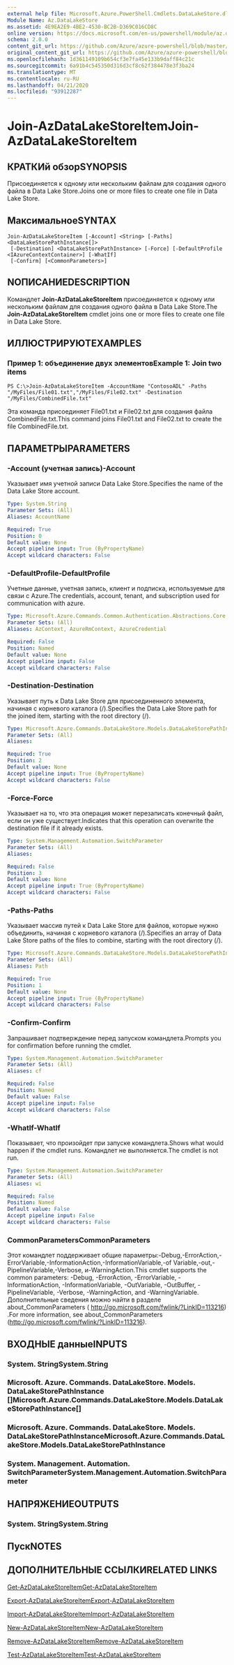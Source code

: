 ```yaml
---
external help file: Microsoft.Azure.PowerShell.Cmdlets.DataLakeStore.dll-Help.xml
Module Name: Az.DataLakeStore
ms.assetid: 4E9EA2E9-4BE2-4530-BC2B-D369C016CD8C
online version: https://docs.microsoft.com/en-us/powershell/module/az.datalakestore/join-azdatalakestoreitem
schema: 2.0.0
content_git_url: https://github.com/Azure/azure-powershell/blob/master/src/DataLakeStore/DataLakeStore/help/Join-AzDataLakeStoreItem.md
original_content_git_url: https://github.com/Azure/azure-powershell/blob/master/src/DataLakeStore/DataLakeStore/help/Join-AzDataLakeStoreItem.md
ms.openlocfilehash: 1d361149109b654cf3e7fa45e133b9daff84c21c
ms.sourcegitcommit: 6a91b4c545350d316d3cf8c62f384478e3f3ba24
ms.translationtype: MT
ms.contentlocale: ru-RU
ms.lasthandoff: 04/21/2020
ms.locfileid: "93912287"
---
```

# <span data-ttu-id="2c6a1-101">Join-AzDataLakeStoreItem</span><span class="sxs-lookup"><span data-stu-id="2c6a1-101">Join-AzDataLakeStoreItem</span></span>

## <span data-ttu-id="2c6a1-102">КРАТКИй обзор</span><span class="sxs-lookup"><span data-stu-id="2c6a1-102">SYNOPSIS</span></span>
<span data-ttu-id="2c6a1-103">Присоединяется к одному или нескольким файлам для создания одного файла в Data Lake Store.</span><span class="sxs-lookup"><span data-stu-id="2c6a1-103">Joins one or more files to create one file in Data Lake Store.</span></span>

## <span data-ttu-id="2c6a1-104">Максимальное</span><span class="sxs-lookup"><span data-stu-id="2c6a1-104">SYNTAX</span></span>

```
Join-AzDataLakeStoreItem [-Account] <String> [-Paths] <DataLakeStorePathInstance[]>
 [-Destination] <DataLakeStorePathInstance> [-Force] [-DefaultProfile <IAzureContextContainer>] [-WhatIf]
 [-Confirm] [<CommonParameters>]
```

## <span data-ttu-id="2c6a1-105">NОПИСАНИЕ</span><span class="sxs-lookup"><span data-stu-id="2c6a1-105">DESCRIPTION</span></span>
<span data-ttu-id="2c6a1-106">Командлет **Join-AzDataLakeStoreItem** присоединяется к одному или нескольким файлам для создания одного файла в Data Lake Store.</span><span class="sxs-lookup"><span data-stu-id="2c6a1-106">The **Join-AzDataLakeStoreItem** cmdlet joins one or more files to create one file in Data Lake Store.</span></span>

## <span data-ttu-id="2c6a1-107">ИЛЛЮСТРИРУЮТ</span><span class="sxs-lookup"><span data-stu-id="2c6a1-107">EXAMPLES</span></span>

### <span data-ttu-id="2c6a1-108">Пример 1: объединение двух элементов</span><span class="sxs-lookup"><span data-stu-id="2c6a1-108">Example 1: Join two items</span></span>
```
PS C:\>Join-AzDataLakeStoreItem -AccountName "ContosoADL" -Paths "/MyFiles/File01.txt","/MyFiles/File02.txt" -Destination "/MyFiles/CombinedFile.txt"
```

<span data-ttu-id="2c6a1-109">Эта команда присоединяет File01.txt и File02.txt для создания файла CombinedFile.txt.</span><span class="sxs-lookup"><span data-stu-id="2c6a1-109">This command joins File01.txt and File02.txt to create the file CombinedFile.txt.</span></span>

## <span data-ttu-id="2c6a1-110">ПАРАМЕТРЫ</span><span class="sxs-lookup"><span data-stu-id="2c6a1-110">PARAMETERS</span></span>

### <span data-ttu-id="2c6a1-111">-Account (учетная запись)</span><span class="sxs-lookup"><span data-stu-id="2c6a1-111">-Account</span></span>
<span data-ttu-id="2c6a1-112">Указывает имя учетной записи Data Lake Store.</span><span class="sxs-lookup"><span data-stu-id="2c6a1-112">Specifies the name of the Data Lake Store account.</span></span>

```yaml
Type: System.String
Parameter Sets: (All)
Aliases: AccountName

Required: True
Position: 0
Default value: None
Accept pipeline input: True (ByPropertyName)
Accept wildcard characters: False
```

### <span data-ttu-id="2c6a1-113">-DefaultProfile</span><span class="sxs-lookup"><span data-stu-id="2c6a1-113">-DefaultProfile</span></span>
<span data-ttu-id="2c6a1-114">Учетные данные, учетная запись, клиент и подписка, используемые для связи с Azure.</span><span class="sxs-lookup"><span data-stu-id="2c6a1-114">The credentials, account, tenant, and subscription used for communication with azure.</span></span>

```yaml
Type: Microsoft.Azure.Commands.Common.Authentication.Abstractions.Core.IAzureContextContainer
Parameter Sets: (All)
Aliases: AzContext, AzureRmContext, AzureCredential

Required: False
Position: Named
Default value: None
Accept pipeline input: False
Accept wildcard characters: False
```

### <span data-ttu-id="2c6a1-115">-Destination</span><span class="sxs-lookup"><span data-stu-id="2c6a1-115">-Destination</span></span>
<span data-ttu-id="2c6a1-116">Указывает путь к Data Lake Store для присоединенного элемента, начиная с корневого каталога (/).</span><span class="sxs-lookup"><span data-stu-id="2c6a1-116">Specifies the Data Lake Store path for the joined item, starting with the root directory (/).</span></span>

```yaml
Type: Microsoft.Azure.Commands.DataLakeStore.Models.DataLakeStorePathInstance
Parameter Sets: (All)
Aliases:

Required: True
Position: 2
Default value: None
Accept pipeline input: True (ByPropertyName)
Accept wildcard characters: False
```

### <span data-ttu-id="2c6a1-117">-Force</span><span class="sxs-lookup"><span data-stu-id="2c6a1-117">-Force</span></span>
<span data-ttu-id="2c6a1-118">Указывает на то, что эта операция может перезаписать конечный файл, если он уже существует.</span><span class="sxs-lookup"><span data-stu-id="2c6a1-118">Indicates that this operation can overwrite the destination file if it already exists.</span></span>

```yaml
Type: System.Management.Automation.SwitchParameter
Parameter Sets: (All)
Aliases:

Required: False
Position: 3
Default value: None
Accept pipeline input: True (ByPropertyName)
Accept wildcard characters: False
```

### <span data-ttu-id="2c6a1-119">-Paths</span><span class="sxs-lookup"><span data-stu-id="2c6a1-119">-Paths</span></span>
<span data-ttu-id="2c6a1-120">Указывает массив путей к Data Lake Store для файлов, которые нужно объединить, начиная с корневого каталога (/).</span><span class="sxs-lookup"><span data-stu-id="2c6a1-120">Specifies an array of Data Lake Store paths of the files to combine, starting with the root directory (/).</span></span>

```yaml
Type: Microsoft.Azure.Commands.DataLakeStore.Models.DataLakeStorePathInstance[]
Parameter Sets: (All)
Aliases: Path

Required: True
Position: 1
Default value: None
Accept pipeline input: True (ByPropertyName)
Accept wildcard characters: False
```

### <span data-ttu-id="2c6a1-121">-Confirm</span><span class="sxs-lookup"><span data-stu-id="2c6a1-121">-Confirm</span></span>
<span data-ttu-id="2c6a1-122">Запрашивает подтверждение перед запуском командлета.</span><span class="sxs-lookup"><span data-stu-id="2c6a1-122">Prompts you for confirmation before running the cmdlet.</span></span>

```yaml
Type: System.Management.Automation.SwitchParameter
Parameter Sets: (All)
Aliases: cf

Required: False
Position: Named
Default value: False
Accept pipeline input: False
Accept wildcard characters: False
```

### <span data-ttu-id="2c6a1-123">-WhatIf</span><span class="sxs-lookup"><span data-stu-id="2c6a1-123">-WhatIf</span></span>
<span data-ttu-id="2c6a1-124">Показывает, что произойдет при запуске командлета.</span><span class="sxs-lookup"><span data-stu-id="2c6a1-124">Shows what would happen if the cmdlet runs.</span></span>
<span data-ttu-id="2c6a1-125">Командлет не выполняется.</span><span class="sxs-lookup"><span data-stu-id="2c6a1-125">The cmdlet is not run.</span></span>

```yaml
Type: System.Management.Automation.SwitchParameter
Parameter Sets: (All)
Aliases: wi

Required: False
Position: Named
Default value: False
Accept pipeline input: False
Accept wildcard characters: False
```

### <span data-ttu-id="2c6a1-126">CommonParameters</span><span class="sxs-lookup"><span data-stu-id="2c6a1-126">CommonParameters</span></span>
<span data-ttu-id="2c6a1-127">Этот командлет поддерживает общие параметры:-Debug,-ErrorAction,-ErrorVariable,-InformationAction,-InformationVariable,-of Variable,-out,-PipelineVariable,-Verbose, и-WarningAction.</span><span class="sxs-lookup"><span data-stu-id="2c6a1-127">This cmdlet supports the common parameters: -Debug, -ErrorAction, -ErrorVariable, -InformationAction, -InformationVariable, -OutVariable, -OutBuffer, -PipelineVariable, -Verbose, -WarningAction, and -WarningVariable.</span></span> <span data-ttu-id="2c6a1-128">Дополнительные сведения можно найти в разделе about_CommonParameters ( http://go.microsoft.com/fwlink/?LinkID=113216) .</span><span class="sxs-lookup"><span data-stu-id="2c6a1-128">For more information, see about_CommonParameters (http://go.microsoft.com/fwlink/?LinkID=113216).</span></span>

## <span data-ttu-id="2c6a1-129">ВХОДНЫЕ данные</span><span class="sxs-lookup"><span data-stu-id="2c6a1-129">INPUTS</span></span>

### <span data-ttu-id="2c6a1-130">System. String</span><span class="sxs-lookup"><span data-stu-id="2c6a1-130">System.String</span></span>

### <span data-ttu-id="2c6a1-131">Microsoft. Azure. Commands. DataLakeStore. Models. DataLakeStorePathInstance []</span><span class="sxs-lookup"><span data-stu-id="2c6a1-131">Microsoft.Azure.Commands.DataLakeStore.Models.DataLakeStorePathInstance[]</span></span>

### <span data-ttu-id="2c6a1-132">Microsoft. Azure. Commands. DataLakeStore. Models. DataLakeStorePathInstance</span><span class="sxs-lookup"><span data-stu-id="2c6a1-132">Microsoft.Azure.Commands.DataLakeStore.Models.DataLakeStorePathInstance</span></span>

### <span data-ttu-id="2c6a1-133">System. Management. Automation. SwitchParameter</span><span class="sxs-lookup"><span data-stu-id="2c6a1-133">System.Management.Automation.SwitchParameter</span></span>

## <span data-ttu-id="2c6a1-134">НАПРЯЖЕНИЕ</span><span class="sxs-lookup"><span data-stu-id="2c6a1-134">OUTPUTS</span></span>

### <span data-ttu-id="2c6a1-135">System. String</span><span class="sxs-lookup"><span data-stu-id="2c6a1-135">System.String</span></span>

## <span data-ttu-id="2c6a1-136">Пуск</span><span class="sxs-lookup"><span data-stu-id="2c6a1-136">NOTES</span></span>

## <span data-ttu-id="2c6a1-137">ДОПОЛНИТЕЛЬНЫЕ ССЫЛКИ</span><span class="sxs-lookup"><span data-stu-id="2c6a1-137">RELATED LINKS</span></span>

[<span data-ttu-id="2c6a1-138">Get-AzDataLakeStoreItem</span><span class="sxs-lookup"><span data-stu-id="2c6a1-138">Get-AzDataLakeStoreItem</span></span>](./Get-AzDataLakeStoreItem.md)

[<span data-ttu-id="2c6a1-139">Export-AzDataLakeStoreItem</span><span class="sxs-lookup"><span data-stu-id="2c6a1-139">Export-AzDataLakeStoreItem</span></span>](./Export-AzDataLakeStoreItem.md)

[<span data-ttu-id="2c6a1-140">Import-AzDataLakeStoreItem</span><span class="sxs-lookup"><span data-stu-id="2c6a1-140">Import-AzDataLakeStoreItem</span></span>](./Import-AzDataLakeStoreItem.md)

[<span data-ttu-id="2c6a1-141">New-AzDataLakeStoreItem</span><span class="sxs-lookup"><span data-stu-id="2c6a1-141">New-AzDataLakeStoreItem</span></span>](./New-AzDataLakeStoreItem.md)

[<span data-ttu-id="2c6a1-142">Remove-AzDataLakeStoreItem</span><span class="sxs-lookup"><span data-stu-id="2c6a1-142">Remove-AzDataLakeStoreItem</span></span>](./Remove-AzDataLakeStoreItem.md)

[<span data-ttu-id="2c6a1-143">Test-AzDataLakeStoreItem</span><span class="sxs-lookup"><span data-stu-id="2c6a1-143">Test-AzDataLakeStoreItem</span></span>](./Test-AzDataLakeStoreItem.md)


